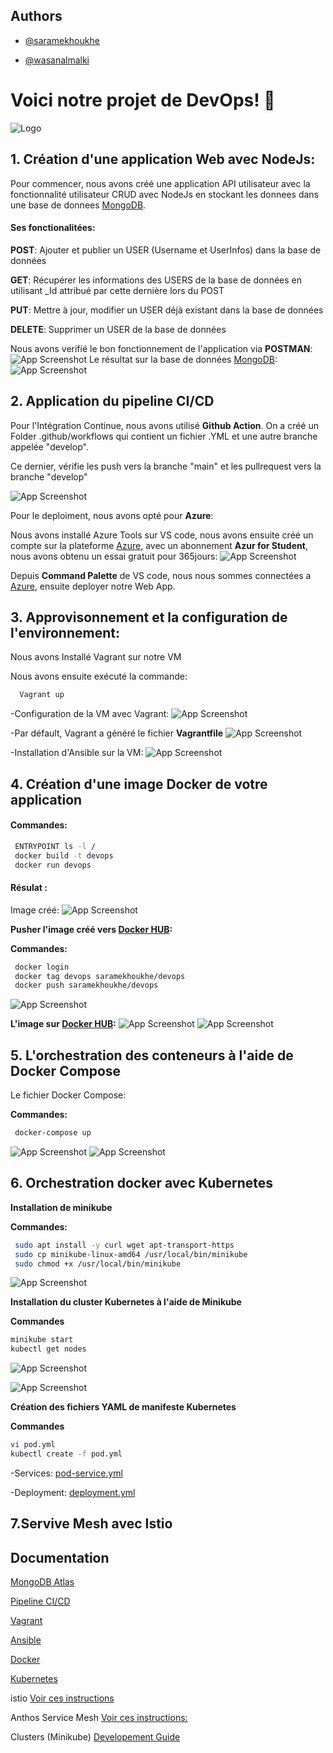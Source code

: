 ## Authors

- [@saramekhoukhe](https://github.com/saramekhoukhe)

- [@wasanalmalki](https://github.com/wasanalmalki)




# Voici notre projet de DevOps! 👋
![Logo](https://user-images.githubusercontent.com/115075351/209720478-0ab44163-49f6-4dfd-a51e-0091cf9ede44.png)


## 1. Création d'une application Web avec NodeJs:
Pour commencer, nous avons créé une application API utilisateur avec la fonctionnalité utilisateur CRUD avec NodeJs en stockant les donnees dans une base de donnees  [MongoDB](https://www.mongodb.com/atlas/database).

#### Ses fonctionalitées:

**POST**: Ajouter et publier un USER (Username et UserInfos) dans la base de données

**GET**:  Récupérer les informations des USERS de la base de données en utilisant _Id attribué par cette dernière lors du POST

**PUT**: Mettre à jour, modifier un USER déjà existant dans la base de données

**DELETE**: Supprimer un USER de la base de données

Nous avons verifié le bon fonctionnement de l'application via **POSTMAN**:
![App Screenshot](https://user-images.githubusercontent.com/115075351/209561222-e37469c0-3484-41c6-a8c3-8c5189f994a6.PNG)
Le résultat sur la base de données  [MongoDB](https://www.mongodb.com/atlas/database):
![App Screenshot](https://user-images.githubusercontent.com/115075351/209561658-f2d27c44-466c-40ab-a2b6-26ca28e6d3da.PNG)

## 2. Application du pipeline CI/CD
Pour l'Intégration Continue, nous avons utilisé **Github Action**.
On a créé un Folder .github/workflows qui contient un fichier .YML et une autre branche appelée "develop".

Ce dernier, vérifie les push vers la branche "main" et les pullrequest vers la branche "develop"

![App Screenshot](https://user-images.githubusercontent.com/115075351/209561783-5dd4fa8b-4174-47e4-9bed-b9464d72672f.PNG)


Pour le deploiment, nous avons opté pour **Azure**:

Nous avons installé Azure Tools sur VS code, nous avons ensuite créé un compte sur la plateforme [Azure](https://azure.microsoft.com/fr-fr/), avec un abonnement **Azur for Student**, nous avons obtenu un essai gratuit pour 365jours:
![App Screenshot](https://user-images.githubusercontent.com/115075351/209599403-53ca6239-1bba-4217-be19-141d8552820e.PNG)

Depuis **Command Palette** de VS code, nous nous sommes connectées a [Azure](https://azure.microsoft.com/fr-fr/), ensuite deployer notre Web App.

## 3. Approvisonnement et la configuration de l'environnement:
Nous avons Installé Vagrant sur notre VM

Nous avons ensuite exécuté la commande: 
```bash
  Vagrant up
```

-Configuration de la VM avec Vagrant: 
![App Screenshot](https://user-images.githubusercontent.com/115075351/209582241-6601b9cf-0ac1-4828-af95-ef9c16c1c9e5.PNG)

-Par défault, Vagrant a généré le fichier **Vagrantfile**
![App Screenshot](https://user-images.githubusercontent.com/115075351/209585439-a676efbd-6416-4d9f-981b-7e6215220938.PNG)

-Installation d'Ansible sur la VM:
![App Screenshot](https://user-images.githubusercontent.com/115075351/209585263-0e62eb5e-a400-4c0f-9756-7d0774924ed4.PNG)

## 4. Création d'une image Docker de votre application
#### Commandes:
```bash
 ENTRYPOINT ls -l /
 docker build -t devops
 docker run devops
```
#### Résulat :

Image créé:
![App Screenshot](https://user-images.githubusercontent.com/115075351/209585748-63ed6d98-13b4-4d37-bc86-fad75ddbb31a.PNG)

**Pusher l'image créé vers [Docker HUB](https://hub.docker.com/):**

**Commandes:**
```bash
 docker login
 docker tag devops saramekhoukhe/devops
 docker push saramekhoukhe/devops
```
![App Screenshot](https://user-images.githubusercontent.com/115075351/209585828-877b2266-3cad-40f3-8185-7cdd8f8af338.PNG)
 
 **L'image sur [Docker HUB](https://hub.docker.com/):**
 ![App Screenshot](https://user-images.githubusercontent.com/115075351/209586105-64daa7dd-600c-47cb-ab58-1738a69a2498.PNG)
 ![App Screenshot](https://user-images.githubusercontent.com/115075351/209585872-ee6c18ab-3997-4918-827f-98356a797e3c.PNG)

## 5. L'orchestration des conteneurs à l'aide de Docker Compose
Le fichier Docker Compose:

**Commandes:**
```bash
 docker-compose up
```
![App Screenshot](https://user-images.githubusercontent.com/115075351/209585961-523f071f-5470-4de5-8306-e304cfde5b8c.PNG)
![App Screenshot](https://user-images.githubusercontent.com/115075351/209585965-3899337f-eee8-48e1-b3d5-5fc1795d22dc.PNG)

## 6. Orchestration docker avec Kubernetes

**Installation de minikube** 

**Commandes:**
```bash
 sudo apt install -y curl wget apt-transport-https
 sudo cp minikube-linux-amd64 /usr/local/bin/minikube
 sudo chmod +x /usr/local/bin/minikube
```

![App Screenshot](https://user-images.githubusercontent.com/115075351/209669982-2ace8fbc-cbb0-4aa3-b779-d11ccf7ef600.PNG)


**Installation du cluster Kubernetes à l'aide de Minikube** 

**Commandes**
```bash
minikube start
kubectl get nodes
```

![App Screenshot](https://user-images.githubusercontent.com/115075351/209670175-f989d4b7-ea00-4b34-b6b7-69c38233b96f.PNG)

![App Screenshot](https://user-images.githubusercontent.com/115075351/209670539-6016e7ef-f50f-4c83-a41f-1a4195ceae8b.PNG)

**Création des fichiers YAML de manifeste Kubernetes**

**Commandes**
```bash
vi pod.yml
kubectl create -f pod.yml
```
-Services: [pod-service.yml](https://github.com/saramekhoukhe/DevopsProject/blob/main/pod-service.yml)

-Deployment: [deployment.yml](https://github.com/saramekhoukhe/DevopsProject/blob/main/deployment.yml)

## 7.Servive Mesh avec Istio


## Documentation

[MongoDB Atlas](https://www.mongodb.com/docs/atlas/)

[Pipeline CI/CD](https://learn.microsoft.com/fr-fr/azure/cloud-adoption-framework/innovate/considerations/ci-cd)

[Vagrant](https://blog.stephane-robert.info/post/introduction-vagrant/)

[Ansible](https://docs.ansible.com/)

[Docker](https://docs.docker.com/)

[Kubernetes](https://kubernetes.io/docs/home/)

istio [Voir ces instructions](https://github.com/GoogleCloudPlatform/microservices-demo/blob/main/docs/service-mesh.md/)

Anthos Service Mesh [Voir ces instructions:](https://github.com/GoogleCloudPlatform/microservices-demo/blob/main/docs/service-mesh.md)


Clusters (Minikube) [Developement Guide](https://github.com/GoogleCloudPlatform/microservices-demo/blob/main/docs/development-guide.md)










